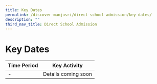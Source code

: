 ```yaml
---
title: Key Dates
permalink: /discover-manjusri/direct-school-admission/key-dates/
description: ""
third_nav_title: Direct School Admission
---
```

# **Key Dates**

| Time Period         | Key Activity      |
|-------------|------------------|
| -                            | Details coming soon                                                                                                                   |
